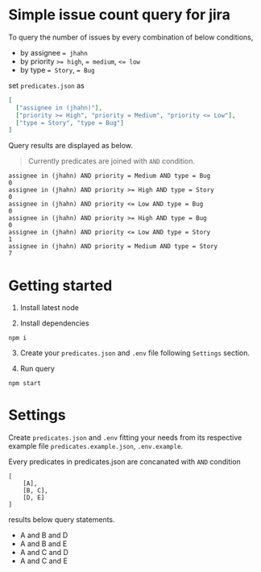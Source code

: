 # Simple issue count query for jira

To query the number of issues by every combination of below conditions,

- by assignee `= jhahn`
- by priority `>= high`, `= medium`, `<= low`
- by type `= Story`, `= Bug`

set `predicates.json` as

```json
[
  ["assignee in (jhahn)"],
  ["priority >= High", "priority = Medium", "priority <= Low"],
  ["type = Story", "type = Bug"]
]
```

Query results are displayed as below.

> Currently predicates are joined with `AND` condition.

```
assignee in (jhahn) AND priority = Medium AND type = Bug
0
assignee in (jhahn) AND priority >= High AND type = Story
0
assignee in (jhahn) AND priority <= Low AND type = Bug
0
assignee in (jhahn) AND priority >= High AND type = Bug
0
assignee in (jhahn) AND priority <= Low AND type = Story
1
assignee in (jhahn) AND priority = Medium AND type = Story
7
```

# Getting started

1. Install latest node

2. Install dependencies

```
npm i
```

3. Create your `predicates.json` and `.env` file following `Settings` section.

4. Run query

```
npm start
```

# Settings

Create `predicates.json` and `.env` fitting your needs from its respective example file `predicates.example.json`, `.env.example`.

Every predicates in predicates.json are concanated with `AND` condition

```
[
    [A],
    [B, C],
    [D, E]
]
```

results below query statements.

- A and B and D
- A and B and E
- A and C and D
- A and C and E
